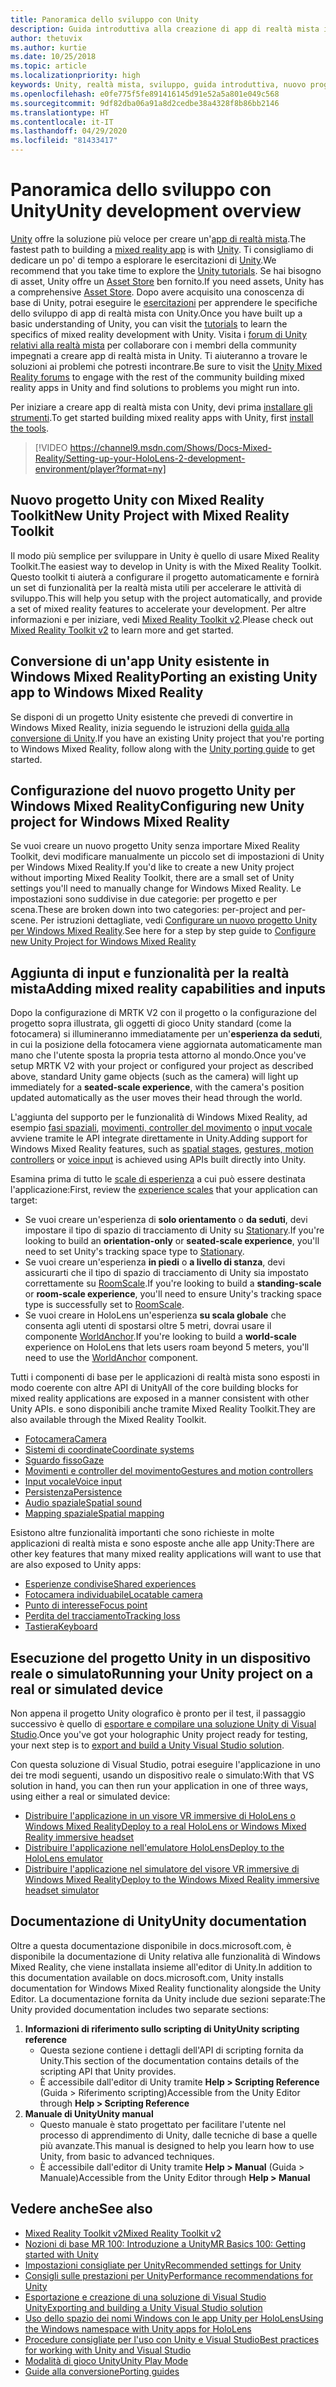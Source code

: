 ```yaml
---
title: Panoramica dello sviluppo con Unity
description: Guida introduttiva alla creazione di app di realtà mista in Unity.
author: thetuvix
ms.author: kurtie
ms.date: 10/25/2018
ms.topic: article
ms.localizationpriority: high
keywords: Unity, realtà mista, sviluppo, guida introduttiva, nuovo progetto, conversione, funzionalità, fotocamera, simulazione, emulazione, documentazione
ms.openlocfilehash: e0fe775f5fe891416145d91e52a5a801e049c568
ms.sourcegitcommit: 9df82dba06a91a8d2cedbe38a4328f8b86bb2146
ms.translationtype: HT
ms.contentlocale: it-IT
ms.lasthandoff: 04/29/2020
ms.locfileid: "81433417"
---
```

# <a name="unity-development-overview"></a><span data-ttu-id="efe76-104">Panoramica dello sviluppo con Unity</span><span class="sxs-lookup"><span data-stu-id="efe76-104">Unity development overview</span></span>

<span data-ttu-id="efe76-105">[Unity](https://unity.com) offre la soluzione più veloce per creare un'[app di realtà mista](app-views.md).</span><span class="sxs-lookup"><span data-stu-id="efe76-105">The fastest path to building a [mixed reality app](app-views.md) is with [Unity](https://unity.com).</span></span> <span data-ttu-id="efe76-106">Ti consigliamo di dedicare un po' di tempo a esplorare le esercitazioni di [Unity](https://unity3d.com/learn/tutorials).</span><span class="sxs-lookup"><span data-stu-id="efe76-106">We recommend that you take time to explore the [Unity tutorials](https://unity3d.com/learn/tutorials).</span></span> <span data-ttu-id="efe76-107">Se hai bisogno di asset, Unity offre un [Asset Store](https://www.assetstore.unity3d.com/) ben fornito.</span><span class="sxs-lookup"><span data-stu-id="efe76-107">If you need assets, Unity has a comprehensive [Asset Store](https://www.assetstore.unity3d.com/).</span></span> <span data-ttu-id="efe76-108">Dopo avere acquisito una conoscenza di base di Unity, potrai eseguire le [esercitazioni](tutorials.md) per apprendere le specifiche dello sviluppo di app di realtà mista con Unity.</span><span class="sxs-lookup"><span data-stu-id="efe76-108">Once you have built up a basic understanding of Unity, you can visit the [tutorials](tutorials.md) to learn the specifics of mixed reality development with Unity.</span></span> <span data-ttu-id="efe76-109">Visita i [forum di Unity relativi alla realtà mista](https://forum.unity3d.com/forums/hololens.102/) per collaborare con i membri della community impegnati a creare app di realtà mista in Unity. Ti aiuteranno a trovare le soluzioni ai problemi che potresti incontrare.</span><span class="sxs-lookup"><span data-stu-id="efe76-109">Be sure to visit the [Unity Mixed Reality forums](https://forum.unity3d.com/forums/hololens.102/) to engage with the rest of the community building mixed reality apps in Unity and find solutions to problems you might run into.</span></span>

<span data-ttu-id="efe76-110">Per iniziare a creare app di realtà mista con Unity, devi prima [installare gli strumenti](install-the-tools.md).</span><span class="sxs-lookup"><span data-stu-id="efe76-110">To get started building mixed reality apps with Unity, first [install the tools](install-the-tools.md).</span></span> 

>[!VIDEO https://channel9.msdn.com/Shows/Docs-Mixed-Reality/Setting-up-your-HoloLens-2-development-environment/player?format=ny]

## <a name="new-unity-project-with-mixed-reality-toolkit"></a><span data-ttu-id="efe76-111">Nuovo progetto Unity con Mixed Reality Toolkit</span><span class="sxs-lookup"><span data-stu-id="efe76-111">New Unity Project with Mixed Reality Toolkit</span></span> 

<span data-ttu-id="efe76-112">Il modo più semplice per sviluppare in Unity è quello di usare Mixed Reality Toolkit.</span><span class="sxs-lookup"><span data-stu-id="efe76-112">The easiest way to develop in Unity is with the Mixed Reality Toolkit.</span></span> <span data-ttu-id="efe76-113">Questo toolkit ti aiuterà a configurare il progetto automaticamente e fornirà un set di funzionalità per la realtà mista utili per accelerare le attività di sviluppo.</span><span class="sxs-lookup"><span data-stu-id="efe76-113">This will help you setup with the project automatically, and provide a set of mixed reality features to accelerate your development.</span></span> <span data-ttu-id="efe76-114">Per altre informazioni e per iniziare, vedi [Mixed Reality Toolkit v2](mrtk-getting-started.md).</span><span class="sxs-lookup"><span data-stu-id="efe76-114">Please check out [Mixed Reality Toolkit v2](mrtk-getting-started.md) to learn more and get started.</span></span> 

## <a name="porting-an-existing-unity-app-to-windows-mixed-reality"></a><span data-ttu-id="efe76-115">Conversione di un'app Unity esistente in Windows Mixed Reality</span><span class="sxs-lookup"><span data-stu-id="efe76-115">Porting an existing Unity app to Windows Mixed Reality</span></span>

<span data-ttu-id="efe76-116">Se disponi di un progetto Unity esistente che prevedi di convertire in Windows Mixed Reality, inizia seguendo le istruzioni della [guida alla conversione di Unity](porting-guides.md).</span><span class="sxs-lookup"><span data-stu-id="efe76-116">If you have an existing Unity project that you're porting to Windows Mixed Reality, follow along with the [Unity porting guide](porting-guides.md) to get started.</span></span>

## <a name="configuring-new-unity-project-for-windows-mixed-reality"></a><span data-ttu-id="efe76-117">Configurazione del nuovo progetto Unity per Windows Mixed Reality</span><span class="sxs-lookup"><span data-stu-id="efe76-117">Configuring new Unity project for Windows Mixed Reality</span></span>

<span data-ttu-id="efe76-118">Se vuoi creare un nuovo progetto Unity senza importare Mixed Reality Toolkit, devi modificare manualmente un piccolo set di impostazioni di Unity per Windows Mixed Reality.</span><span class="sxs-lookup"><span data-stu-id="efe76-118">If you'd like to create a new Unity project without importing Mixed Reality Toolkit, there are a small set of Unity settings you'll need to manually change for Windows Mixed Reality.</span></span> <span data-ttu-id="efe76-119">Le impostazioni sono suddivise in due categorie: per progetto e per scena.</span><span class="sxs-lookup"><span data-stu-id="efe76-119">These are broken down into two categories: per-project and per-scene.</span></span> <span data-ttu-id="efe76-120">Per istruzioni dettagliate, vedi [Configurare un nuovo progetto Unity per Windows Mixed Reality](Configure-Unity-Project.md).</span><span class="sxs-lookup"><span data-stu-id="efe76-120">See here for a step by step guide to [Configure new Unity Project for Windows Mixed Reality](Configure-Unity-Project.md)</span></span>

## <a name="adding-mixed-reality-capabilities-and-inputs"></a><span data-ttu-id="efe76-121">Aggiunta di input e funzionalità per la realtà mista</span><span class="sxs-lookup"><span data-stu-id="efe76-121">Adding mixed reality capabilities and inputs</span></span>

<span data-ttu-id="efe76-122">Dopo la configurazione di MRTK V2 con il progetto o la configurazione del progetto sopra illustrata, gli oggetti di gioco Unity standard (come la fotocamera) si illumineranno immediatamente per un'**esperienza da seduti**, in cui la posizione della fotocamera viene aggiornata automaticamente man mano che l'utente sposta la propria testa attorno al mondo.</span><span class="sxs-lookup"><span data-stu-id="efe76-122">Once you've setup MRTK V2 with your project or configured your project as described above, standard Unity game objects (such as the camera) will light up immediately for a **seated-scale experience**, with the camera's position updated automatically as the user moves their head through the world.</span></span>

<span data-ttu-id="efe76-123">L'aggiunta del supporto per le funzionalità di Windows Mixed Reality, ad esempio [fasi spaziali](coordinate-systems.md#spatial-coordinate-systems), [movimenti, controller del movimento](gestures-and-motion-controllers-in-unity.md) o [input vocale](voice-input-in-unity.md) avviene tramite le API integrate direttamente in Unity.</span><span class="sxs-lookup"><span data-stu-id="efe76-123">Adding support for Windows Mixed Reality features, such as [spatial stages](coordinate-systems.md#spatial-coordinate-systems), [gestures, motion controllers](gestures-and-motion-controllers-in-unity.md) or [voice input](voice-input-in-unity.md) is achieved using APIs built directly into Unity.</span></span> 

<span data-ttu-id="efe76-124">Esamina prima di tutto le [scale di esperienza](coordinate-systems.md) a cui può essere destinata l'applicazione:</span><span class="sxs-lookup"><span data-stu-id="efe76-124">First, review the [experience scales](coordinate-systems.md) that your application can target:</span></span>
* <span data-ttu-id="efe76-125">Se vuoi creare un'esperienza di **solo orientamento** o **da seduti**, devi impostare il tipo di spazio di tracciamento di Unity su [Stationary](coordinate-systems-in-unity.md#building-an-orientation-only-or-seated-scale-experience).</span><span class="sxs-lookup"><span data-stu-id="efe76-125">If you're looking to build an **orientation-only** or **seated-scale experience**, you'll need to set Unity's tracking space type to [Stationary](coordinate-systems-in-unity.md#building-an-orientation-only-or-seated-scale-experience).</span></span>
* <span data-ttu-id="efe76-126">Se vuoi creare un'esperienza **in piedi** o **a livello di stanza**, devi assicurarti che il tipo di spazio di tracciamento di Unity sia impostato correttamente su [RoomScale](coordinate-systems-in-unity.md#building-an-orientation-only-or-seated-scale-experience).</span><span class="sxs-lookup"><span data-stu-id="efe76-126">If you're looking to build a **standing-scale** or **room-scale experience**, you'll need to ensure Unity's tracking space type is successfully set to [RoomScale](coordinate-systems-in-unity.md#building-an-orientation-only-or-seated-scale-experience).</span></span>
* <span data-ttu-id="efe76-127">Se vuoi creare in HoloLens un'esperienza **su scala globale** che consenta agli utenti di spostarsi oltre 5 metri, dovrai usare il componente [WorldAnchor](coordinate-systems-in-unity.md#building-a-world-scale-experience).</span><span class="sxs-lookup"><span data-stu-id="efe76-127">If you're looking to build a **world-scale** experience on HoloLens that lets users roam beyond 5 meters, you'll need to use the [WorldAnchor](coordinate-systems-in-unity.md#building-a-world-scale-experience) component.</span></span>

<span data-ttu-id="efe76-128">Tutti i componenti di base per le applicazioni di realtà mista sono esposti in modo coerente con altre API di Unity</span><span class="sxs-lookup"><span data-stu-id="efe76-128">All of the core building blocks for mixed reality applications are exposed in a manner consistent with other Unity APIs.</span></span> <span data-ttu-id="efe76-129">e sono disponibili anche tramite Mixed Reality Toolkit.</span><span class="sxs-lookup"><span data-stu-id="efe76-129">They are also available through the Mixed Reality Toolkit.</span></span>
* [<span data-ttu-id="efe76-130">Fotocamera</span><span class="sxs-lookup"><span data-stu-id="efe76-130">Camera</span></span>](camera-in-unity.md)
* [<span data-ttu-id="efe76-131">Sistemi di coordinate</span><span class="sxs-lookup"><span data-stu-id="efe76-131">Coordinate systems</span></span>](coordinate-systems-in-unity.md)
* [<span data-ttu-id="efe76-132">Sguardo fisso</span><span class="sxs-lookup"><span data-stu-id="efe76-132">Gaze</span></span>](gaze-in-unity.md)
* [<span data-ttu-id="efe76-133">Movimenti e controller del movimento</span><span class="sxs-lookup"><span data-stu-id="efe76-133">Gestures and motion controllers</span></span>](gestures-and-motion-controllers-in-unity.md)
* [<span data-ttu-id="efe76-134">Input vocale</span><span class="sxs-lookup"><span data-stu-id="efe76-134">Voice input</span></span>](voice-input-in-unity.md)
* [<span data-ttu-id="efe76-135">Persistenza</span><span class="sxs-lookup"><span data-stu-id="efe76-135">Persistence</span></span>](persistence-in-unity.md)
* [<span data-ttu-id="efe76-136">Audio spaziale</span><span class="sxs-lookup"><span data-stu-id="efe76-136">Spatial sound</span></span>](spatial-sound-in-unity.md)
* [<span data-ttu-id="efe76-137">Mapping spaziale</span><span class="sxs-lookup"><span data-stu-id="efe76-137">Spatial mapping</span></span>](spatial-mapping-in-unity.md)

<span data-ttu-id="efe76-138">Esistono altre funzionalità importanti che sono richieste in molte applicazioni di realtà mista e sono esposte anche alle app Unity:</span><span class="sxs-lookup"><span data-stu-id="efe76-138">There are other key features that many mixed reality applications will want to use that are also exposed to Unity apps:</span></span>
* [<span data-ttu-id="efe76-139">Esperienze condivise</span><span class="sxs-lookup"><span data-stu-id="efe76-139">Shared experiences</span></span>](shared-experiences-in-unity.md)
* [<span data-ttu-id="efe76-140">Fotocamera individuabile</span><span class="sxs-lookup"><span data-stu-id="efe76-140">Locatable camera</span></span>](locatable-camera-in-unity.md)
* [<span data-ttu-id="efe76-141">Punto di interesse</span><span class="sxs-lookup"><span data-stu-id="efe76-141">Focus point</span></span>](focus-point-in-unity.md)
* [<span data-ttu-id="efe76-142">Perdita del tracciamento</span><span class="sxs-lookup"><span data-stu-id="efe76-142">Tracking loss</span></span>](tracking-loss-in-unity.md)
* [<span data-ttu-id="efe76-143">Tastiera</span><span class="sxs-lookup"><span data-stu-id="efe76-143">Keyboard</span></span>](keyboard-input-in-unity.md)

## <a name="running-your-unity-project-on-a-real-or-simulated-device"></a><span data-ttu-id="efe76-144">Esecuzione del progetto Unity in un dispositivo reale o simulato</span><span class="sxs-lookup"><span data-stu-id="efe76-144">Running your Unity project on a real or simulated device</span></span>

<span data-ttu-id="efe76-145">Non appena il progetto Unity olografico è pronto per il test, il passaggio successivo è quello di [esportare e compilare una soluzione Unity di Visual Studio](exporting-and-building-a-unity-visual-studio-solution.md).</span><span class="sxs-lookup"><span data-stu-id="efe76-145">Once you've got your holographic Unity project ready for testing, your next step is to [export and build a Unity Visual Studio solution](exporting-and-building-a-unity-visual-studio-solution.md).</span></span>

<span data-ttu-id="efe76-146">Con questa soluzione di Visual Studio, potrai eseguire l'applicazione in uno dei tre modi seguenti, usando un dispositivo reale o simulato:</span><span class="sxs-lookup"><span data-stu-id="efe76-146">With that VS solution in hand, you can then run your application in one of three ways, using either a real or simulated device:</span></span>
* [<span data-ttu-id="efe76-147">Distribuire l'applicazione in un visore VR immersive di HoloLens o Windows Mixed Reality</span><span class="sxs-lookup"><span data-stu-id="efe76-147">Deploy to a real HoloLens or Windows Mixed Reality immersive headset</span></span>](using-visual-studio.md)
* [<span data-ttu-id="efe76-148">Distribuire l'applicazione nell'emulatore HoloLens</span><span class="sxs-lookup"><span data-stu-id="efe76-148">Deploy to the HoloLens emulator</span></span>](using-the-hololens-emulator.md)
* [<span data-ttu-id="efe76-149">Distribuire l'applicazione nel simulatore del visore VR immersive di Windows Mixed Reality</span><span class="sxs-lookup"><span data-stu-id="efe76-149">Deploy to the Windows Mixed Reality immersive headset simulator</span></span>](using-the-windows-mixed-reality-simulator.md)

## <a name="unity-documentation"></a><span data-ttu-id="efe76-150">Documentazione di Unity</span><span class="sxs-lookup"><span data-stu-id="efe76-150">Unity documentation</span></span>

<span data-ttu-id="efe76-151">Oltre a questa documentazione disponibile in docs.microsoft.com, è disponibile la documentazione di Unity relativa alle funzionalità di Windows Mixed Reality, che viene installata insieme all'editor di Unity.</span><span class="sxs-lookup"><span data-stu-id="efe76-151">In addition to this documentation available on docs.microsoft.com, Unity installs documentation for Windows Mixed Reality functionality alongside the Unity Editor.</span></span> <span data-ttu-id="efe76-152">La documentazione fornita da Unity include due sezioni separate:</span><span class="sxs-lookup"><span data-stu-id="efe76-152">The Unity provided documentation includes two separate sections:</span></span>
1. <span data-ttu-id="efe76-153">**Informazioni di riferimento sullo scripting di Unity**</span><span class="sxs-lookup"><span data-stu-id="efe76-153">**Unity scripting reference**</span></span>
    * <span data-ttu-id="efe76-154">Questa sezione contiene i dettagli dell'API di scripting fornita da Unity.</span><span class="sxs-lookup"><span data-stu-id="efe76-154">This section of the documentation contains details of the scripting API that Unity provides.</span></span>
    * <span data-ttu-id="efe76-155">È accessibile dall'editor di Unity tramite **Help > Scripting Reference** (Guida > Riferimento scripting)</span><span class="sxs-lookup"><span data-stu-id="efe76-155">Accessible from the Unity Editor through **Help > Scripting Reference**</span></span>
2. <span data-ttu-id="efe76-156">**Manuale di Unity**</span><span class="sxs-lookup"><span data-stu-id="efe76-156">**Unity manual**</span></span>
    * <span data-ttu-id="efe76-157">Questo manuale è stato progettato per facilitare l'utente nel processo di apprendimento di Unity, dalle tecniche di base a quelle più avanzate.</span><span class="sxs-lookup"><span data-stu-id="efe76-157">This manual is designed to help you learn how to use Unity, from basic to advanced techniques.</span></span>
    * <span data-ttu-id="efe76-158">È accessibile dall'editor di Unity tramite **Help > Manual** (Guida > Manuale)</span><span class="sxs-lookup"><span data-stu-id="efe76-158">Accessible from the Unity Editor through **Help > Manual**</span></span>

## <a name="see-also"></a><span data-ttu-id="efe76-159">Vedere anche</span><span class="sxs-lookup"><span data-stu-id="efe76-159">See also</span></span>
* [<span data-ttu-id="efe76-160">Mixed Reality Toolkit v2</span><span class="sxs-lookup"><span data-stu-id="efe76-160">Mixed Reality Toolkit v2</span></span>](mrtk-getting-started.md)
* [<span data-ttu-id="efe76-161">Nozioni di base MR 100: Introduzione a Unity</span><span class="sxs-lookup"><span data-stu-id="efe76-161">MR Basics 100: Getting started with Unity</span></span>](holograms-100.md)
* [<span data-ttu-id="efe76-162">Impostazioni consigliate per Unity</span><span class="sxs-lookup"><span data-stu-id="efe76-162">Recommended settings for Unity</span></span>](recommended-settings-for-unity.md)
* [<span data-ttu-id="efe76-163">Consigli sulle prestazioni per Unity</span><span class="sxs-lookup"><span data-stu-id="efe76-163">Performance recommendations for Unity</span></span>](performance-recommendations-for-unity.md)
* [<span data-ttu-id="efe76-164">Esportazione e creazione di una soluzione di Visual Studio Unity</span><span class="sxs-lookup"><span data-stu-id="efe76-164">Exporting and building a Unity Visual Studio solution</span></span>](exporting-and-building-a-unity-visual-studio-solution.md)
* [<span data-ttu-id="efe76-165">Uso dello spazio dei nomi Windows con le app Unity per HoloLens</span><span class="sxs-lookup"><span data-stu-id="efe76-165">Using the Windows namespace with Unity apps for HoloLens</span></span>](using-the-windows-namespace-with-unity-apps-for-hololens.md)
* [<span data-ttu-id="efe76-166">Procedure consigliate per l'uso con Unity e Visual Studio</span><span class="sxs-lookup"><span data-stu-id="efe76-166">Best practices for working with Unity and Visual Studio</span></span>](best-practices-for-working-with-unity-and-visual-studio.md)
* [<span data-ttu-id="efe76-167">Modalità di gioco Unity</span><span class="sxs-lookup"><span data-stu-id="efe76-167">Unity Play Mode</span></span>](unity-play-mode.md)
* [<span data-ttu-id="efe76-168">Guide alla conversione</span><span class="sxs-lookup"><span data-stu-id="efe76-168">Porting guides</span></span>](porting-guides.md)
